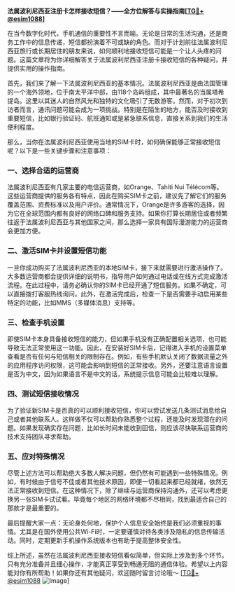 **法属波利尼西亚注册卡怎样接收短信？——全方位解答与实操指南[[TG💪+ @esim1088](https://t.me/s/esim1088)]**

在当今数字化时代，手机通信的重要性不言而喻。无论是日常的生活沟通，还是商务工作中的信息传递，短信都扮演着不可或缺的角色。而对于计划前往法属波利尼西亚旅行或长期居住的朋友来说，如何顺利地接收短信可能是一个让人头疼的问题。这篇文章将为你详细解答关于法属波利尼西亚注册卡接收短信的各种疑问，并提供实用的操作指南。

首先，我们来了解一下法属波利尼西亚的基本情况。法属波利尼西亚是由法国管理的一个海外领地，位于南太平洋中部，由118个岛屿组成，其中最著名的当属塔希提岛。这里以其迷人的自然风光和独特的文化吸引了无数游客。然而，对于初次到访者而言，通讯问题可能会成为一项挑战。特别是在陌生的地方，能否及时接收到重要短信，比如银行验证码、航班通知或是紧急联系信息，直接关系到我们的生活便利程度。

那么，当你在法属波利尼西亚使用当地的SIM卡时，如何确保能够正常接收短信呢？以下是一些关键步骤和注意事项：

### 一、选择合适的运营商

法属波利尼西亚有几家主要的电信运营商，如Orange、Tahiti Nui Télécom等。这些运营商提供的服务各有特点，因此在购买SIM卡之前，建议先了解它们的服务覆盖范围、资费标准以及用户评价。通常情况下，Orange是许多游客的选择，因为它在全球范围内都有良好的网络口碑和服务支持。如果你打算长期居住或者频繁往返于法属波利尼西亚与其他国家之间，那么选择一家具有国际漫游能力的运营商会更加方便。

### 二、激活SIM卡并设置短信功能

一旦你成功购买了法属波利尼西亚的本地SIM卡，接下来就需要进行激活操作了。大多数运营商都会提供详细的说明书，指导用户如何通过电话或在线方式完成激活流程。在此过程中，请务必确认你的SIM卡已经开通了短信服务。如果不确定，可以直接拨打客服热线询问。此外，在激活完成后，检查一下是否需要手动启用某些特定的功能，比如MMS（多媒体消息）支持等。

### 三、检查手机设置

即使SIM卡本身具备接收短信的能力，但如果手机没有正确配置相关选项，也可能导致无法正常使用这一功能。因此，在安装好SIM卡后，记得进入手机的设置菜单查看是否有任何与短信相关的限制存在。例如，有些手机默认关闭了数据流量之外的应用程序访问权限，这可能会影响到短信的正常接收。另外，还要注意语言设置是否为中文，因为如果语言不是中文的话，系统提示信息可能会比较难以理解。

### 四、测试短信接收情况

为了验证新SIM卡是否真的可以顺利接收短信，你可以尝试发送几条测试消息给自己或者其他联系人。这样做不仅可以帮助你熟悉整个过程，还能及时发现潜在的问题。如果发现确实存在问题，比如长时间未能收到回信，则应该尽快联系运营商的技术支持团队寻求帮助。

### 五、应对特殊情况

尽管上述方法可以帮助绝大多数人解决问题，但仍然有可能遇到一些特殊情况。例如，有时候由于信号不佳或者其他技术原因，即便一切看起来都已经就绪，依然无法正常接收到短信。在这种情况下，除了继续与运营商保持沟通外，还可以考虑更换另一张SIM卡试试看。毕竟每个地区的网络环境都不尽相同，找到最适合自己的那款才是最重要的。

最后提醒大家一点：无论身处何地，保护个人信息安全始终是我们必须重视的事情。尤其是在国外使用公共Wi-Fi时，一定要谨慎对待各类涉及隐私的信息传输活动。同时，定期更新手机操作系统版本也有助于提高整体安全性。

综上所述，虽然在法属波利尼西亚接收短信看似简单，但实际上涉及到多个环节。只有充分准备并且细心操作，才能真正享受到畅通无阻的通信体验。希望以上内容能对你有所帮助！如果你还有其他疑问，欢迎随时留言讨论哦～ [[TG💪+ @esim1088](https://t.me/s/esim1088) ![Image](https://i.postimg.cc/4NQfJmqS/Snipaste-2025-05-13-00-14-12.png)]